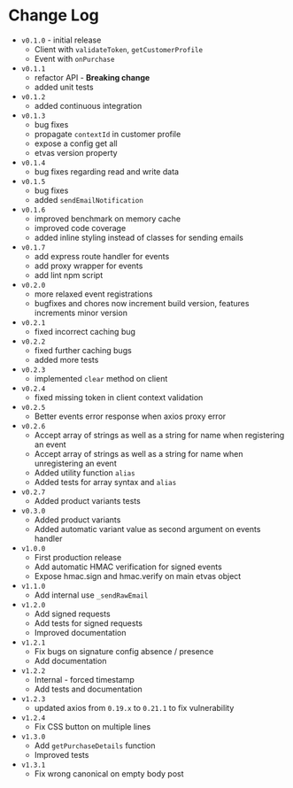 # Change Log

- `v0.1.0` - initial release
  - Client with `validateToken`, `getCustomerProfile`
  - Event with `onPurchase`
- `v0.1.1`
  - refactor API - **Breaking change**
  - added unit tests
- `v0.1.2`
  - added continuous integration
- `v0.1.3`
  - bug fixes
  - propagate `contextId` in customer profile
  - expose a config get all
  - etvas version property
- `v0.1.4`
  - bug fixes regarding read and write data
- `v0.1.5`
  - bug fixes
  - added `sendEmailNotification`
- `v0.1.6`
  - improved benchmark on memory cache
  - improved code coverage
  - added inline styling instead of classes for sending emails
- `v0.1.7`
  - add express route handler for events
  - add proxy wrapper for events
  - add lint npm script
- `v0.2.0`
  - more relaxed event registrations
  - bugfixes and chores now increment build version, features increments minor version
- `v0.2.1`
  - fixed incorrect caching bug
- `v0.2.2`
  - fixed further caching bugs
  - added more tests
- `v0.2.3`
  - implemented `clear` method on client
- `v0.2.4`
  - fixed missing token in client context validation
- `v0.2.5`
  - Better events error response when axios proxy error
- `v0.2.6`
  - Accept array of strings as well as a string for name when registering an event
  - Accept array of strings as well as a string for name when unregistering an event
  - Added utility function `alias`
  - Added tests for array syntax and `alias`
- `v0.2.7`
  - Added product variants tests
- `v0.3.0`
  - Added product variants
  - Added automatic variant value as second argument on events handler
- `v1.0.0`
  - First production release
  - Add automatic HMAC verification for signed events
  - Expose hmac.sign and hmac.verify on main etvas object
- `v1.1.0`
  - Add internal use `_sendRawEmail`
- `v1.2.0`
  - Add signed requests
  - Add tests for signed requests
  - Improved documentation
- `v1.2.1`
  - Fix bugs on signature config absence / presence
  - Add documentation
- `v1.2.2`
  - Internal - forced timestamp
  - Add tests and documentation
- `v1.2.3`
  - updated axios from `0.19.x` to `0.21.1` to fix vulnerability
- `v1.2.4`
  - Fix CSS button on multiple lines
- `v1.3.0`
  - Add `getPurchaseDetails` function
  - Improved tests
- `v1.3.1`
  - Fix wrong canonical on empty body post
